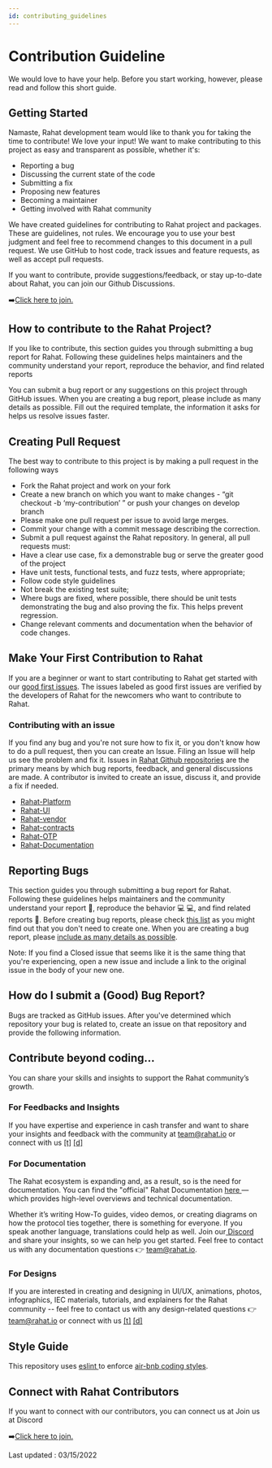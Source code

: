 ```yaml
---
id: contributing_guidelines
---
```


# Contribution Guideline

We would love to have your help. Before you start working, however, please read and follow this short guide.

## Getting Started

Namaste, Rahat development team would like to thank you for taking the time to contribute! We love your input! We want to make contributing to this project as easy and transparent as possible, whether it's:

- Reporting a bug
- Discussing the current state of the code
- Submitting a fix
- Proposing new features
- Becoming a maintainer
- Getting involved with Rahat community

We have created guidelines for contributing to Rahat project and packages. These are guidelines, not rules. We encourage you to use your best judgment and feel free to recommend changes to this document in a pull request. We use GitHub to host code, track issues and feature requests, as well as accept pull requests.

If you want to contribute, provide suggestions/feedback, or stay up-to-date about Rahat, you can join our Github Discussions.

➡️[Click here to join.](https://github.com/orgs/rahataid/discussions)

## How to contribute to the Rahat Project?

If you like to contribute, this section guides you through submitting a bug report for Rahat. Following these guidelines helps maintainers and the community understand your report, reproduce the behavior, and find related reports

You can submit a bug report or any suggestions on this project through GitHub issues. When you are creating a bug report, please include as many details as possible. Fill out the required template, the information it asks for helps us resolve issues faster.

## Creating Pull Request

The best way to contribute to this project is by making a pull request in the following ways

- Fork the Rahat project and work on your fork
- Create a new branch on which you want to make changes - “git checkout -b ‘my-contribution’ ” or push your changes on develop branch
- Please make one pull request per issue to avoid large merges.
- Commit your change with a commit message describing the correction.
- Submit a pull request against the Rahat repository. In general, all pull requests must:
- Have a clear use case, fix a demonstrable bug or serve the greater good of the project
- Have unit tests, functional tests, and fuzz tests, where appropriate;
- Follow code style guidelines
- Not break the existing test suite;
- Where bugs are fixed, where possible, there should be unit tests demonstrating the bug and also proving the fix. This helps prevent regression.
- Change relevant comments and documentation when the behavior of code changes.

## Make Your First Contribution to Rahat

If you are a beginner or want to start contributing to Rahat get started with our [good first issues](https://github.com/rahataid/rahat-platform/issues). The issues labeled as good first issues are verified by the developers of Rahat for the newcomers who want to contribute to Rahat.

### Contributing with an issue[​](https://docs.rahat.io/docs/next/Contribution-Guidelines#contributing-with-an-issue)

If you find any bug and you're not sure how to fix it, or you don't know how to do a pull request, then you can create an Issue. Filing an Issue will help us see the problem and fix it. Issues in [Rahat Github repositories](https://github.com/orgs/esatya) are the primary means by which bug reports, feedback, and general discussions are made. A contributor is invited to create an issue, discuss it, and provide a fix if needed.

- [Rahat-Platform](https://github.com/rahataid/rahat-platform-nx)
- [Rahat-UI](https://github.com/rahataid/rahat-ui)
- [Rahat-vendor](https://github.com/rahataid/rahat-vendor-ionic)
- [Rahat-contracts](https://github.com/rahataid/rahat-contracts)
- [Rahat-OTP](https://github.com/rahataid/rahat-otp)
- [Rahat-Documentation](https://github.com/rahataid/rahat-documentation)

## Reporting Bugs[​](https://docs.rahat.io/docs/next/Contribution-Guidelines#reporting-bugs)

This section guides you through submitting a bug report for Rahat. Following these guidelines helps maintainers and the community understand your report 📝, reproduce the behavior 💻 💻, and find related reports 🔎. Before creating bug reports, please check [this list](https://github.com/orgs/esatya/projects/2) as you might find out that you don't need to create one. When you are creating a bug report, please [include as many details as possible](https://github.com/atom/atom/blob/master/CONTRIBUTING.md#how-do-i-submit-a-good-bug-report).

Note: If you find a Closed issue that seems like it is the same thing that you're experiencing, open a new issue and include a link to the original issue in the body of your new one.

## How do I submit a (Good) Bug Report?[​](https://docs.rahat.io/docs/next/Contribution-Guidelines#how-do-i-submit-a-good-bug-report)

Bugs are tracked as GitHub issues. After you've determined which repository your bug is related to, create an issue on that repository and provide the following information.

## Contribute beyond coding...[​](https://docs.rahat.io/docs/next/Contribution-Guidelines#contribute-beyond-coding)

You can share your skills and insights to support the Rahat community’s growth.

### For Feedbacks and Insights[​](https://docs.rahat.io/docs/next/Contribution-Guidelines#for-feedbacks-and-insights)

If you have expertise and experience in cash transfer and want to share your insights and feedback with the community at team@rahat.io or connect with us [[t]](https://twitter.com/rahataid) [[d]](https://discord.gg/p2kxaP2m8t)

### For Documentation[​](https://docs.rahat.io/docs/next/Contribution-Guidelines#for-documentation)

The Rahat ecosystem is expanding and, as a result, so is the need for documentation. You can find the "official" Rahat Documentation [here ](https://docs.rahat.io/)— which provides high-level overviews and technical documentation.

Whether it’s writing How-To guides, video demos, or creating diagrams on how the protocol ties together, there is something for everyone. If you speak another language, translations could help as well. Join our[ Discord](https://discord.gg/zDwzuCAhmu) and share your insights, so we can help you get started. Feel free to contact us with any documentation questions 👉 team@rahat.io.

### **For Designs[​](https://docs.rahat.io/docs/next/Contribution-Guidelines#for-designs)**

If you are interested in creating and designing in UI/UX, animations, photos, infographics, IEC materials, tutorials, and explainers for the Rahat community -- feel free to contact us with any design-related questions 👉 team@rahat.io or connect with us [[t]](https://twitter.com/rahataid) [[d]](https://discord.gg/p2kxaP2m8t)

## Style Guide

This repository uses [eslint ](https://github.com/eslint/eslint)to enforce [air-bnb coding styles](https://github.com/airbnb/javascript).

## Connect with Rahat Contributors[​](https://docs.rahat.io/docs/next/Contribution-Guidelines#connect-with-rahat-contributors)

If you want to connect with our contributors, you can connect us at Join us at Discord

➡️[Click here to join.](https://discord.gg/zDwzuCAhmu)

Last updated : 03/15/2022
